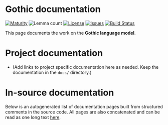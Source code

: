 # Gothic documentation

[![Maturity](https://img.shields.io/endpoint?url=https%3A%2F%2Fraw.githubusercontent.com%2Fgiellalt%2Flang-got%2Fgh-pages%2Fmaturity.json)](https://giellalt.github.io/MaturityClassification.html)
![Lemma count](https://img.shields.io/endpoint?url=https%3A%2F%2Fraw.githubusercontent.com%2Fgiellalt%2Flang-got%2Fgh-pages%2Flemmacount.json)
[![License](https://img.shields.io/github/license/giellalt/lang-got)](https://github.com/giellalt/lang-got/blob/main/LICENSE)
[![Issues](https://img.shields.io/github/issues/giellalt/lang-got)](https://github.com/giellalt/lang-got/issues)
[![Build Status](https://divvun-tc.giellalt.org/api/github/v1/repository/giellalt/lang-got/main/badge.svg)](https://github.com/giellalt/lang-got/actions)

This page documents the work on the **Gothic language model**. 

# Project documentation

* (Add links to project specific documentation here as needed. Keep the documentation in the `docs/` directory.)

# In-source documentation

Below is an autogenerated list of documentation pages built from structured comments in the source code. All pages are also concatenated and can be read as one long text [here](got.md).
